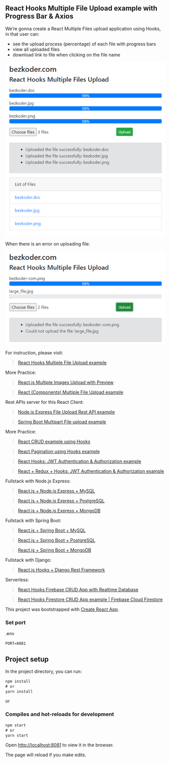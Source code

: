 ## React Hooks Multiple File Upload example with Progress Bar & Axios

We’re gonna create a React Multiple Files upload application using Hooks, in that user can:

- see the upload process (percentage) of each file with progress bars
- view all uploaded files
- download link to file when clicking on the file name

![react-hooks-multiple-files-upload-example](react-hooks-multiple-files-upload-example.png)

When there is an error on uploading file:

![react-hooks-multiple-files-upload-example-with-error-message](react-hooks-multiple-files-upload-example-with-error-message.png)

For instruction, please visit:
> [React Hooks Multiple File Upload example](https://www.bezkoder.com/react-hooks-multiple-file-upload/)

More Practice:
> [React.js Multiple Images Upload with Preview](https://www.bezkoder.com/multiple-image-upload-react-js/)

> [React (Components) Multiple File Upload example](https://www.bezkoder.com/react-file-upload-axios/)

Rest APIs server for this React Client:
> [Node.js Express File Upload Rest API example](https://www.bezkoder.com/node-js-express-file-upload/)

> [Spring Boot Multipart File upload example](https://www.bezkoder.com/spring-boot-file-upload/)

More Practice:
> [React CRUD example using Hooks](https://www.bezkoder.com/react-hooks-crud-axios-api/)

> [React Pagination using Hooks example](https://www.bezkoder.com/react-pagination-hooks/)

> [React Hooks: JWT Authentication & Authorization example](https://www.bezkoder.com/react-hooks-jwt-auth/)

> [React + Redux + Hooks: JWT Authentication & Authorization example](https://www.bezkoder.com/react-hooks-redux-login-registration-example/)

Fullstack with Node.js Express:
> [React.js + Node.js Express + MySQL](https://www.bezkoder.com/react-node-express-mysql/)

> [React.js + Node.js Express + PostgreSQL](https://www.bezkoder.com/react-node-express-postgresql/)

> [React.js + Node.js Express + MongoDB](https://www.bezkoder.com/react-node-express-mongodb-mern-stack/)

Fullstack with Spring Boot:
> [React.js + Spring Boot + MySQL](https://www.bezkoder.com/react-spring-boot-crud/)

> [React.js + Spring Boot + PostgreSQL](https://www.bezkoder.com/spring-boot-react-postgresql/)

> [React.js + Spring Boot + MongoDB](https://www.bezkoder.com/react-spring-boot-mongodb/)

Fullstack with Django:

> [React.js Hooks + Django Rest Framework](https://www.bezkoder.com/django-react-hooks/)

Serverless:
> [React Hooks Firebase CRUD App with Realtime Database](https://www.bezkoder.com/react-firebase-hooks-crud/)

> [React Hooks Firestore CRUD App example | Firebase Cloud Firestore](https://www.bezkoder.com/react-hooks-firestore/)

This project was bootstrapped with [Create React App](https://github.com/facebook/create-react-app).

### Set port
.env
```
PORT=8081
```

## Project setup

In the project directory, you can run:

```
npm install
# or
yarn install
```

or

### Compiles and hot-reloads for development

```
npm start
# or
yarn start
```

Open [http://localhost:8081](http://localhost:8081) to view it in the browser.

The page will reload if you make edits.
